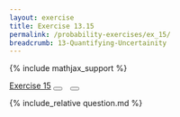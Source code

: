```yaml
---
layout: exercise
title: Exercise 13.15
permalink: /probability-exercises/ex_15/
breadcrumb: 13-Quantifying-Uncertainity
---
```


{% include mathjax_support %}
<div class="card">
<div class="card-header p-2">
<a href='#' class="p-2">Exercise 15</a>
<button type="button" class="btn btn-dark float-right" title="Solve this Exercise" onclick="solve('ex13.15');" href="#"><i id="ex13.15" class="fas fa-pen" style="color:white"></i></button>
<a class="edit_question" href="#"><button type="button" class="btn btn-dark float-right" title="Edit this Question"  style="margin-left:10px; margin-right:10px;" onclick="edit('ex13.15');" href="#"><i id="ex13.15" class="far fa-edit" style="color:white"></i></button></a>
</div>
<div class="card-body">
<p class="card-text">{% include_relative question.md %}</p>
</div>
</div>
<br>

